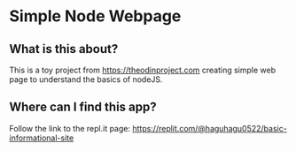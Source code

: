 # Simple Node Webpage

## What is this about?
This is a toy project from https://theodinproject.com creating simple web page to understand the basics of nodeJS.

## Where can I find this app?
Follow the link to the repl.it page: https://replit.com/@haguhagu0522/basic-informational-site
